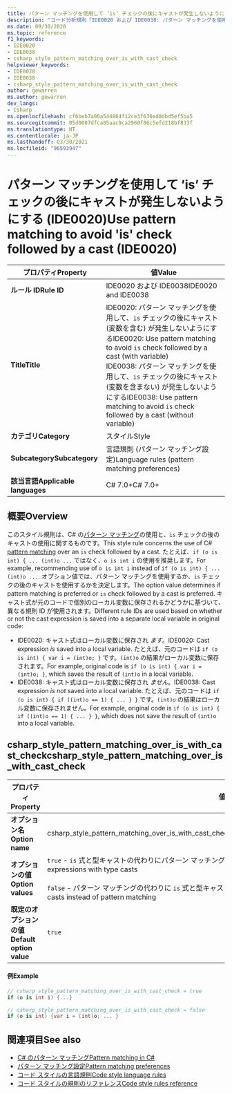 ```yaml
---
title: パターン マッチングを使用して ’is’ チェックの後にキャストが発生しないようにする (IDE0020 および IDE0038)
description: "コード分析規則「IDE0020 および IDE0038: パターン マッチングを使用して 'is' チェックの後にキャストが発生しないようにする」について"
ms.date: 09/30/2020
ms.topic: reference
f1_keywords:
- IDE0020
- IDE0038
- csharp_style_pattern_matching_over_is_with_cast_check
helpviewer_keywords:
- IDE0020
- IDE0038
- csharp_style_pattern_matching_over_is_with_cast_check
author: gewarren
ms.author: gewarren
dev_langs:
- CSharp
ms.openlocfilehash: cf6beb7a00a544864f12ce3f636ed8dbd5ef5ba5
ms.sourcegitcommit: 05d0087dfca85aac9ca2960f86c5efd218bf833f
ms.translationtype: HT
ms.contentlocale: ja-JP
ms.lasthandoff: 03/30/2021
ms.locfileid: "96593947"
---
```

# <a name="use-pattern-matching-to-avoid-is-check-followed-by-a-cast-ide0020"></a><span data-ttu-id="1fe15-103">パターン マッチングを使用して ’is’ チェックの後にキャストが発生しないようにする (IDE0020)</span><span class="sxs-lookup"><span data-stu-id="1fe15-103">Use pattern matching to avoid 'is' check followed by a cast (IDE0020)</span></span>

|<span data-ttu-id="1fe15-104">プロパティ</span><span class="sxs-lookup"><span data-stu-id="1fe15-104">Property</span></span>|<span data-ttu-id="1fe15-105">値</span><span class="sxs-lookup"><span data-stu-id="1fe15-105">Value</span></span>|
|-|-|
| <span data-ttu-id="1fe15-106">**ルール ID**</span><span class="sxs-lookup"><span data-stu-id="1fe15-106">**Rule ID**</span></span> | <span data-ttu-id="1fe15-107">IDE0020 および IDE0038</span><span class="sxs-lookup"><span data-stu-id="1fe15-107">IDE0020 and IDE0038</span></span> |
| <span data-ttu-id="1fe15-108">**Title**</span><span class="sxs-lookup"><span data-stu-id="1fe15-108">**Title**</span></span> | <span data-ttu-id="1fe15-109">IDE0020: パターン マッチングを使用して、`is` チェックの後にキャスト (変数を含む) が発生しないようにする</span><span class="sxs-lookup"><span data-stu-id="1fe15-109">IDE0020: Use pattern matching to avoid `is` check followed by a cast (with variable)</span></span><br/> <span data-ttu-id="1fe15-110">IDE0038: パターン マッチングを使用して、`is` チェックの後にキャスト (変数を含まない) が発生しないようにする</span><span class="sxs-lookup"><span data-stu-id="1fe15-110">IDE0038: Use pattern matching to avoid `is` check followed by a cast (without variable)</span></span> |
| <span data-ttu-id="1fe15-111">**カテゴリ**</span><span class="sxs-lookup"><span data-stu-id="1fe15-111">**Category**</span></span> | <span data-ttu-id="1fe15-112">スタイル</span><span class="sxs-lookup"><span data-stu-id="1fe15-112">Style</span></span> |
| <span data-ttu-id="1fe15-113">**Subcategory**</span><span class="sxs-lookup"><span data-stu-id="1fe15-113">**Subcategory**</span></span> | <span data-ttu-id="1fe15-114">言語規則 (パターン マッチング設定)</span><span class="sxs-lookup"><span data-stu-id="1fe15-114">Language rules (pattern matching preferences)</span></span> |
| <span data-ttu-id="1fe15-115">**該当言語**</span><span class="sxs-lookup"><span data-stu-id="1fe15-115">**Applicable languages**</span></span> | <span data-ttu-id="1fe15-116">C# 7.0+</span><span class="sxs-lookup"><span data-stu-id="1fe15-116">C# 7.0+</span></span> |

## <a name="overview"></a><span data-ttu-id="1fe15-117">概要</span><span class="sxs-lookup"><span data-stu-id="1fe15-117">Overview</span></span>

<span data-ttu-id="1fe15-118">このスタイル規則は、C# の[パターン マッチング](../../../csharp/pattern-matching.md)の使用と、`is` チェックの後のキャストの使用に関するものです。</span><span class="sxs-lookup"><span data-stu-id="1fe15-118">This style rule concerns the use of C# [pattern matching](../../../csharp/pattern-matching.md) over an `is` check followed by a cast.</span></span> <span data-ttu-id="1fe15-119">たとえば、`if (o is int) { ... (int)o ...` ではなく、`o is int i` の使用を推奨します。</span><span class="sxs-lookup"><span data-stu-id="1fe15-119">For example, recommending use of `o is int i` instead of `if (o is int) { ... (int)o ...`.</span></span> <span data-ttu-id="1fe15-120">オプション値では、パターン マッチングを使用するか、`is` チェックの後のキャストを使用するかを決定します。</span><span class="sxs-lookup"><span data-stu-id="1fe15-120">The option value determines if pattern matching is preferred or `is` check followed by a cast is preferred.</span></span> <span data-ttu-id="1fe15-121">キャスト式が元のコードで個別のローカル変数に保存されるかどうかに基づいて、異なる規則 ID が使用されます。</span><span class="sxs-lookup"><span data-stu-id="1fe15-121">Different rule IDs are used based on whether or not the cast expression is saved into a separate local variable in original code:</span></span>

- <span data-ttu-id="1fe15-122">IDE0020: キャスト式はローカル変数に保存され _ます_。</span><span class="sxs-lookup"><span data-stu-id="1fe15-122">IDE0020: Cast expression _is_ saved into a local variable.</span></span> <span data-ttu-id="1fe15-123">たとえば、元のコードは `if (o is int) { var i = (int)o; }` です。`(int)o` の結果がローカル変数に保存されます。</span><span class="sxs-lookup"><span data-stu-id="1fe15-123">For example, original code is `if (o is int) { var i = (int)o; }`, which saves the result of `(int)o` in a local variable.</span></span>
- <span data-ttu-id="1fe15-124">IDE0038: キャスト式はローカル変数に保存され _ません_。</span><span class="sxs-lookup"><span data-stu-id="1fe15-124">IDE0038: Cast expression _is not_ saved into a local variable.</span></span> <span data-ttu-id="1fe15-125">たとえば、元のコードは `if (o is int) { if ((int)o == 1) { ... } }` です。`(int)o` の結果はローカル変数に保存されません。</span><span class="sxs-lookup"><span data-stu-id="1fe15-125">For example, original code is `if (o is int) { if ((int)o == 1) { ... } }`, which does not save the result of `(int)o` into a local variable.</span></span>

## <a name="csharp_style_pattern_matching_over_is_with_cast_check"></a><span data-ttu-id="1fe15-126">csharp_style_pattern_matching_over_is_with_cast_check</span><span class="sxs-lookup"><span data-stu-id="1fe15-126">csharp_style_pattern_matching_over_is_with_cast_check</span></span>

|<span data-ttu-id="1fe15-127">プロパティ</span><span class="sxs-lookup"><span data-stu-id="1fe15-127">Property</span></span>|<span data-ttu-id="1fe15-128">値</span><span class="sxs-lookup"><span data-stu-id="1fe15-128">Value</span></span>|
|-|-|
| <span data-ttu-id="1fe15-129">**オプション名**</span><span class="sxs-lookup"><span data-stu-id="1fe15-129">**Option name**</span></span> | <span data-ttu-id="1fe15-130">csharp_style_pattern_matching_over_is_with_cast_check</span><span class="sxs-lookup"><span data-stu-id="1fe15-130">csharp_style_pattern_matching_over_is_with_cast_check</span></span>
| <span data-ttu-id="1fe15-131">**オプションの値**</span><span class="sxs-lookup"><span data-stu-id="1fe15-131">**Option values**</span></span> | <span data-ttu-id="1fe15-132">`true` - `is` 式と型キャストの代わりにパターン マッチングを使用します</span><span class="sxs-lookup"><span data-stu-id="1fe15-132">`true` - Prefer pattern matching instead of `is` expressions with type casts</span></span><br /><br /><span data-ttu-id="1fe15-133">`false` - パターン マッチングの代わりに `is` 式と型キャストを使用します</span><span class="sxs-lookup"><span data-stu-id="1fe15-133">`false` - Prefer `is` expressions with type casts instead of pattern matching</span></span> |
| <span data-ttu-id="1fe15-134">**既定のオプションの値**</span><span class="sxs-lookup"><span data-stu-id="1fe15-134">**Default option value**</span></span> | `true` |

#### <a name="example"></a><span data-ttu-id="1fe15-135">例</span><span class="sxs-lookup"><span data-stu-id="1fe15-135">Example</span></span>

```csharp
// csharp_style_pattern_matching_over_is_with_cast_check = true
if (o is int i) {...}

// csharp_style_pattern_matching_over_is_with_cast_check = false
if (o is int) {var i = (int)o; ... }
```

## <a name="see-also"></a><span data-ttu-id="1fe15-136">関連項目</span><span class="sxs-lookup"><span data-stu-id="1fe15-136">See also</span></span>

- [<span data-ttu-id="1fe15-137">C# のパターン マッチング</span><span class="sxs-lookup"><span data-stu-id="1fe15-137">Pattern matching in C#</span></span>](../../../csharp/pattern-matching.md)
- [<span data-ttu-id="1fe15-138">パターン マッチング設定</span><span class="sxs-lookup"><span data-stu-id="1fe15-138">Pattern matching preferences</span></span>](pattern-matching-preferences.md)
- [<span data-ttu-id="1fe15-139">コード スタイルの言語規則</span><span class="sxs-lookup"><span data-stu-id="1fe15-139">Code style language rules</span></span>](language-rules.md)
- [<span data-ttu-id="1fe15-140">コード スタイルの規則のリファレンス</span><span class="sxs-lookup"><span data-stu-id="1fe15-140">Code style rules reference</span></span>](index.md)
